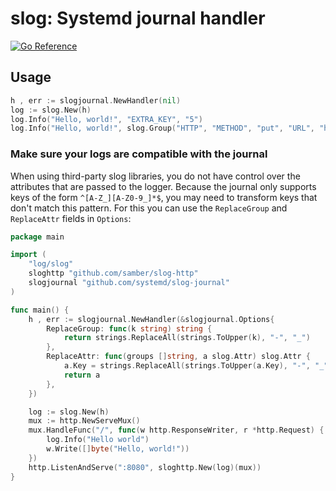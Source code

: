 # slog: Systemd journal handler

[![Go Reference](https://pkg.go.dev/badge/github.com/systemd/slog-journal.svg)](https://pkg.go.dev/github.com/systemd/slog-journal)

## Usage

```go
h , err := slogjournal.NewHandler(nil)
log := slog.New(h)
log.Info("Hello, world!", "EXTRA_KEY", "5")
log.Info("Hello, world!", slog.Group("HTTP", "METHOD", "put", "URL", "http://example.com"))
```

### Make sure your logs are compatible with the journal

When using third-party slog libraries, you do not have control over the attributes that are passed to the logger.
Because the journal only supports keys of the form `^[A-Z_][A-Z0-9_]*$`, you may need to transform keys that don't match this pattern.
For this you can use the `ReplaceGroup` and `ReplaceAttr` fields in `Options`:


```go
package main

import (
    "log/slog"
    sloghttp "github.com/samber/slog-http"
    slogjournal "github.com/systemd/slog-journal"
)

func main() {
    h , err := slogjournal.NewHandler(&slogjournal.Options{
        ReplaceGroup: func(k string) string {
            return strings.ReplaceAll(strings.ToUpper(k), "-", "_")
        },
        ReplaceAttr: func(groups []string, a slog.Attr) slog.Attr {
            a.Key = strings.ReplaceAll(strings.ToUpper(a.Key), "-", "_")
            return a
        },
    })

    log := slog.New(h)
    mux := http.NewServeMux()
    mux.HandleFunc("/", func(w http.ResponseWriter, r *http.Request) {
        log.Info("Hello world")
        w.Write([]byte("Hello, world!"))
    })
    http.ListenAndServe(":8080", sloghttp.New(log)(mux))
}
```